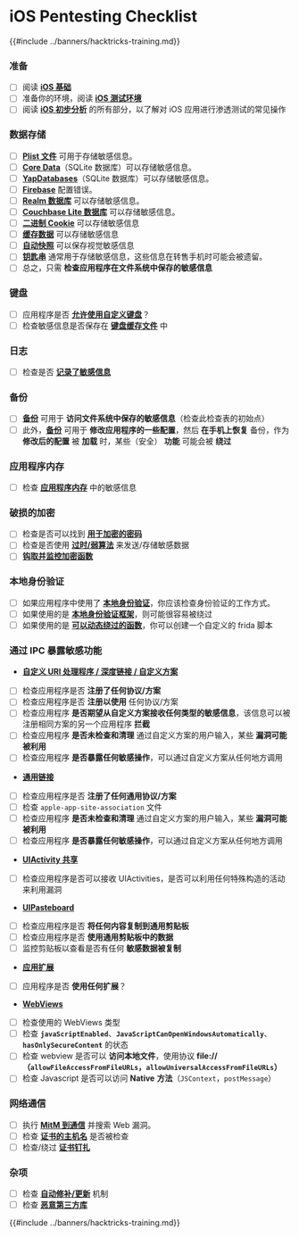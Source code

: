 # iOS Pentesting Checklist

{{#include ../banners/hacktricks-training.md}}

### 准备

- [ ] 阅读 [**iOS 基础**](ios-pentesting/ios-basics.md)
- [ ] 准备你的环境，阅读 [**iOS 测试环境**](ios-pentesting/ios-testing-environment.md)
- [ ] 阅读 [**iOS 初步分析**](ios-pentesting/#initial-analysis) 的所有部分，以了解对 iOS 应用进行渗透测试的常见操作

### 数据存储

- [ ] [**Plist 文件**](ios-pentesting/#plist) 可用于存储敏感信息。
- [ ] [**Core Data**](ios-pentesting/#core-data)（SQLite 数据库）可以存储敏感信息。
- [ ] [**YapDatabases**](ios-pentesting/#yapdatabase)（SQLite 数据库）可以存储敏感信息。
- [ ] [**Firebase**](ios-pentesting/#firebase-real-time-databases) 配置错误。
- [ ] [**Realm 数据库**](ios-pentesting/#realm-databases) 可以存储敏感信息。
- [ ] [**Couchbase Lite 数据库**](ios-pentesting/#couchbase-lite-databases) 可以存储敏感信息。
- [ ] [**二进制 Cookie**](ios-pentesting/#cookies) 可以存储敏感信息
- [ ] [**缓存数据**](ios-pentesting/#cache) 可以存储敏感信息
- [ ] [**自动快照**](ios-pentesting/#snapshots) 可以保存视觉敏感信息
- [ ] [**钥匙串**](ios-pentesting/#keychain) 通常用于存储敏感信息，这些信息在转售手机时可能会被遗留。
- [ ] 总之，只需 **检查应用程序在文件系统中保存的敏感信息**

### 键盘

- [ ] 应用程序是否 [**允许使用自定义键盘**](ios-pentesting/#custom-keyboards-keyboard-cache)？
- [ ] 检查敏感信息是否保存在 [**键盘缓存文件**](ios-pentesting/#custom-keyboards-keyboard-cache) 中

### **日志**

- [ ] 检查是否 [**记录了敏感信息**](ios-pentesting/#logs)

### 备份

- [ ] [**备份**](ios-pentesting/#backups) 可用于 **访问文件系统中保存的敏感信息**（检查此检查表的初始点）
- [ ] 此外，[**备份**](ios-pentesting/#backups) 可用于 **修改应用程序的一些配置**，然后 **在手机上恢复** 备份，作为 **修改后的配置** 被 **加载** 时，某些（安全） **功能** 可能会被 **绕过**

### **应用程序内存**

- [ ] 检查 [**应用程序内存**](ios-pentesting/#testing-memory-for-sensitive-data) 中的敏感信息

### **破损的加密**

- [ ] 检查是否可以找到 [**用于加密的密码**](ios-pentesting/#broken-cryptography)
- [ ] 检查是否使用 [**过时/弱算法**](ios-pentesting/#broken-cryptography) 来发送/存储敏感数据
- [ ] [**钩取并监控加密函数**](ios-pentesting/#broken-cryptography)

### **本地身份验证**

- [ ] 如果应用程序中使用了 [**本地身份验证**](ios-pentesting/#local-authentication)，你应该检查身份验证的工作方式。
- [ ] 如果使用的是 [**本地身份验证框架**](ios-pentesting/#local-authentication-framework)，则可能很容易被绕过
- [ ] 如果使用的是 [**可以动态绕过的函数**](ios-pentesting/#local-authentication-using-keychain)，你可以创建一个自定义的 frida 脚本

### 通过 IPC 暴露敏感功能

- [**自定义 URI 处理程序 / 深度链接 / 自定义方案**](ios-pentesting/#custom-uri-handlers-deeplinks-custom-schemes)
- [ ] 检查应用程序是否 **注册了任何协议/方案**
- [ ] 检查应用程序是否 **注册以使用** 任何协议/方案
- [ ] 检查应用程序 **是否期望从自定义方案接收任何类型的敏感信息**，该信息可以被注册相同方案的另一个应用程序 **拦截**
- [ ] 检查应用程序 **是否未检查和清理** 通过自定义方案的用户输入，某些 **漏洞可能被利用**
- [ ] 检查应用程序 **是否暴露任何敏感操作**，可以通过自定义方案从任何地方调用
- [**通用链接**](ios-pentesting/#universal-links)
- [ ] 检查应用程序是否 **注册了任何通用协议/方案**
- [ ] 检查 `apple-app-site-association` 文件
- [ ] 检查应用程序 **是否未检查和清理** 通过自定义方案的用户输入，某些 **漏洞可能被利用**
- [ ] 检查应用程序 **是否暴露任何敏感操作**，可以通过自定义方案从任何地方调用
- [**UIActivity 共享**](ios-pentesting/ios-uiactivity-sharing.md)
- [ ] 检查应用程序是否可以接收 UIActivities，是否可以利用任何特殊构造的活动来利用漏洞
- [**UIPasteboard**](ios-pentesting/ios-uipasteboard.md)
- [ ] 检查应用程序是否 **将任何内容复制到通用剪贴板**
- [ ] 检查应用程序是否 **使用通用剪贴板中的数据**
- [ ] 监控剪贴板以查看是否有任何 **敏感数据被复制**
- [**应用扩展**](ios-pentesting/ios-app-extensions.md)
- [ ] 应用程序是否 **使用任何扩展**？
- [**WebViews**](ios-pentesting/ios-webviews.md)
- [ ] 检查使用的 WebViews 类型
- [ ] 检查 **`javaScriptEnabled`**、**`JavaScriptCanOpenWindowsAutomatically`**、**`hasOnlySecureContent`** 的状态
- [ ] 检查 webview 是否可以 **访问本地文件**，使用协议 **file://** **（`allowFileAccessFromFileURLs`，`allowUniversalAccessFromFileURLs`）**
- [ ] 检查 Javascript 是否可以访问 **Native** **方法**（`JSContext`，`postMessage`）

### 网络通信

- [ ] 执行 [**MitM 到通信**](ios-pentesting/#network-communication) 并搜索 Web 漏洞。
- [ ] 检查 [**证书的主机名**](ios-pentesting/#hostname-check) 是否被检查
- [ ] 检查/绕过 [**证书钉扎**](ios-pentesting/#certificate-pinning)

### **杂项**

- [ ] 检查 [**自动修补/更新**](ios-pentesting/#hot-patching-enforced-updateing) 机制
- [ ] 检查 [**恶意第三方库**](ios-pentesting/#third-parties)

{{#include ../banners/hacktricks-training.md}}
